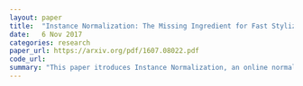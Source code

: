 ```yaml
---
layout: paper
title:  "Instance Normalization: The Missing Ingredient for Fast Stylization"
date:   6 Nov 2017
categories: research
paper_url: https://arxiv.org/pdf/1607.08022.pdf
code_url: 
summary: "This paper itroduces Instance Normalization, an online normalization technique that calculates the mean and std across individual data instances. This is shown to work well in situations where there is very high vatiation within batches, such as in style transfer."
---
```


